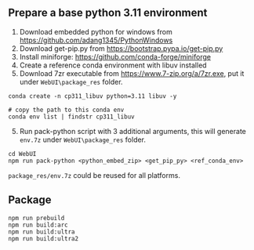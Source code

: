 ## Prepare a base python 3.11 environment

1. Download embedded python for windows from https://github.com/adang1345/PythonWindows
2. Download get-pip.py from https://bootstrap.pypa.io/get-pip.py
3. Install miniforge: https://github.com/conda-forge/miniforge
4. Create a reference conda environment with libuv installed
5. Download 7zr executable from https://www.7-zip.org/a/7zr.exe, put it under `WebUI\package_res` folder.

```
conda create -n cp311_libuv python=3.11 libuv -y

# copy the path to this conda env
conda env list | findstr cp311_libuv
```

5. Run pack-python script with 3 additional arguments, this will generate `env.7z` under `WebUI\package_res` folder.

```
cd WebUI
npm run pack-python <python_embed_zip> <get_pip_py> <ref_conda_env>
```

`package_res/env.7z` could be reused for all platforms.

## Package

```
npm run prebuild
npm run build:arc
npm run build:ultra
npm run build:ultra2
```
